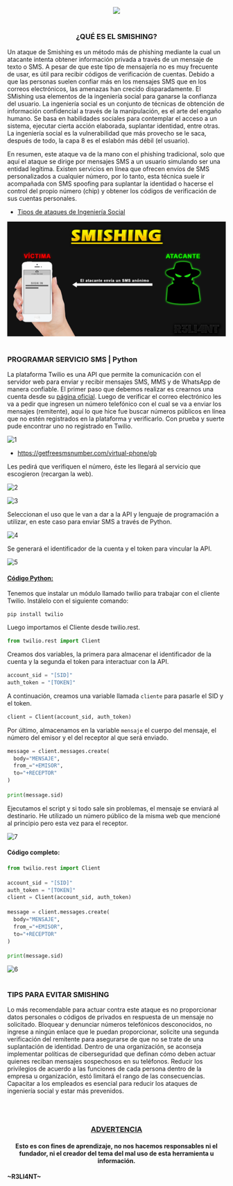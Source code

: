 <p align="center">
  <a href="https://github.com/DenverCoder1/readme-typing-svg"><img src="https://readme-typing-svg.herokuapp.com?color=D1F700&width=352&lines=Ataque+SMishing+con+Python"></a>
</p>

<h1 align="center"></h1>

<h3 align="center">¿QUÉ ES EL SMISHING?</h3>

Un ataque de Smishing es un método más de phishing mediante la cual un atacante intenta obtener información privada a través de un mensaje de texto o SMS. A pesar de que este tipo de mensajería no es muy frecuente de usar, es útil para recibir códigos de verificación de cuentas. Debido a que las personas suelen confiar más en los mensajes SMS que en los correos electrónicos, las amenazas han crecido disparadamente. El SMishing usa elementos de la ingeniería social para ganarse la confianza del usuario. La ingeniería social es un conjunto de técnicas de obtención de información confidencial a través de la manipulación, es el arte del engaño humano. Se basa en habilidades sociales para contemplar el acceso a un sistema, ejecutar cierta acción elaborada, suplantar identidad, entre otras. La ingeniería social es la vulnerabilidad que más provecho se le saca, después de todo, la capa 8 es el eslabón más débil (el usuario).

En resumen, este ataque va de la mano con el phishing tradicional, solo que aquí el ataque se dirige por mensajes SMS a un usuario simulando ser una entidad legítima. Existen servicios en línea que ofrecen envíos de SMS personalizados a cualquier número, por lo tanto, esta técnica suele ir acompañada con SMS spoofing para suplantar la identidad o hacerse el control del propio número (chip) y obtener los códigos de verificación de sus cuentas personales.

- <a href="https://github.com/R3LI4NT/articulos/blob/main/Redes/GNU-Linux/autenticacion.md">Tipos de ataques de Ingeniería Social</a>

<p align="center">
   <img src="https://github.com/R3LI4NT/articulos/blob/main/Pentesting/ING-SOCIAL/img/SMishing.png">
</p>

<h1 align="center"></h1>

### PROGRAMAR SERVICIO SMS | Python

La plataforma Twilio es una API que permite la comunicación con el servidor web para enviar y recibir mensajes SMS, MMS y de WhatsApp de manera confiable. El primer paso que debemos realizar es crearnos una cuenta desde su <a href="https://www.twilio.com/try-twilio">página oficial</a>. Luego de verificar el correo electrónico les va a pedir que ingresen un número telefónico con el cual se va a enviar los mensajes (remitente), aquí lo que hice fue buscar números públicos en línea que no estén registrados en la plataforma y verificarlo. Con prueba y suerte pude encontrar uno no registrado en Twilio.

![1](https://user-images.githubusercontent.com/75953873/209245152-801e62dd-0601-4c25-b823-e34326df98b1.png)

- https://getfreesmsnumber.com/virtual-phone/gb

Les pedirá que verifiquen el número, éste les llegará al servicio que escogieron (recargan la web).

![2](https://user-images.githubusercontent.com/75953873/209245526-6f1ae2e0-269a-4434-85fa-bf7801ba2358.png)

![3](https://user-images.githubusercontent.com/75953873/209245561-4230328d-b16b-4e0f-aa32-881efb5b6fdb.png)

Seleccionan el uso que le van a dar a la API y lenguaje de programación a utilizar, en este caso para enviar SMS a través de Python.

![4](https://user-images.githubusercontent.com/75953873/209245700-062f241c-bc89-4d7d-9fcb-73857ab21da7.png)

Se generará el identificador de la cuenta y el token para vincular la API.

![5](https://user-images.githubusercontent.com/75953873/209471127-d60108a8-5996-49a1-b0ec-41f255cf5fdb.png)

<h4><ins>Código Python:</ins></h3>

Tenemos que instalar un módulo llamado twilio para trabajar con el cliente Twilio. Instálelo con el siguiente comando:
```
pip install twilio
```

Luego importamos el Cliente desde twilio.rest.
```python
from twilio.rest import Client
```

Creamos dos variables, la primera para almacenar el identificador de la cuenta y la segunda el token para interactuar con la API.
```python
account_sid = "[SID]"
auth_token = "[TOKEN]"
```

A continuación, creamos una variable llamada `cliente` para pasarle el SID y el token.
```python
client = Client(account_sid, auth_token)
```

Por último, almacenamos en la variable `mensaje` el cuerpo del mensaje, el número del emisor y el del receptor al que será enviado.

```python
message = client.messages.create(
  body="MENSAJE",
  from_="+EMISOR",
  to="+RECEPTOR"
)

print(message.sid)
```

Ejecutamos el script y si todo sale sin problemas, el mensaje se enviará al destinario. He utilizado un número público de la misma web que mencioné al principio pero esta vez para el receptor.

![7](https://user-images.githubusercontent.com/75953873/209471955-02c376be-fb83-40b1-a212-e600ffc6f80d.png)

#### Código completo:

```python
from twilio.rest import Client

account_sid = "[SID]"
auth_token = "[TOKEN]"
client = Client(account_sid, auth_token)

message = client.messages.create(
  body="MENSAJE",
  from_="+EMISOR",
  to="+RECEPTOR"
)

print(message.sid)
```

![6](https://user-images.githubusercontent.com/75953873/209471750-51ff5b5a-2578-461a-8e76-9e760750cff9.png)

<h1 align="center"></h1>

### TIPS PARA EVITAR SMISHING

Lo más recomendable para actuar contra este ataque es no proporcionar datos personales o códigos de privados en respuesta de un mensaje no solicitado. Bloquear y denunciar números telefónicos desconocidos, no ingrese a ningún enlace que le puedan proporcionar, solicite una segunda verificación del remitente para asegurarse de que no se trate de una suplantación de identidad. Dentro de una organización, se aconseja implementar políticas de ciberseguridad que definan cómo deben actuar quienes reciban mensajes sospechosos en su teléfonos. Reducir los privilegios de acuerdo a las funciones de cada persona dentro de la empresa u organización, estó limitará el rango de las consecuencias. Capacitar a los empleados es esencial para reducir los ataques de ingeniería social y estar más prevenidos.

</br>

<h1 align="center"></h1>

<h3 align="center"><ins>ADVERTENCIA<ins></h3>

<h4 align="center">Esto es con fines de aprendizaje, no nos hacemos responsables ni el fundador, ni el creador del tema del mal uso de esta herramienta u información.</h4>



#### ~R3LI4NT~
